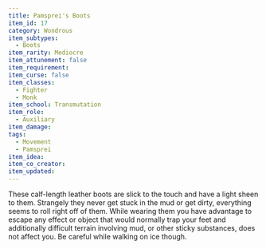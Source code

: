```yaml
---
title: Pamsprei's Boots
item_id: 17
category: Wondrous
item_subtypes:
  - Boots
item_rarity: Mediocre
item_attunement: false
item_requirement:
item_curse: false
item_classes:
  - Fighter
  - Monk
item_school: Transmutation
item_role:
  - Auxiliary
item_damage:
tags:
  - Movement
  - Pamsprei
item_idea:
item_co_creator:
item_updated:
---
```


These calf-length leather boots are slick to the touch and have a light sheen to them. Strangely they never get stuck in the mud or get dirty, everything seems to roll right off of them. While wearing them you have advantage to escape any effect or object that would normally trap your feet and additionally difficult terrain involving mud, or other sticky substances, does not affect you. Be careful while walking on ice though.

